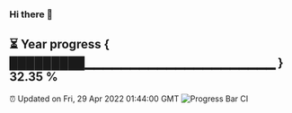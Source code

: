 ### Hi there 👋
⏳ Year progress { █████████▁▁▁▁▁▁▁▁▁▁▁▁▁▁▁▁▁▁▁▁▁ } 32.35 %
---
⏰ Updated on Fri, 29 Apr 2022 01:44:00 GMT
![Progress Bar CI](https://github.com/liununu/liununu/workflows/Progress%20Bar%20CI/badge.svg)
